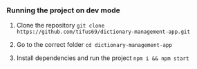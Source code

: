 ### Running the project on dev mode

1. Clone the repository
   `git clone https://github.com/tifus69/dictionary-management-app.git`

2. Go to the correct folder
   `cd dictionary-management-app`

3. Install dependencies and run the project
   `npm i && npm start`
